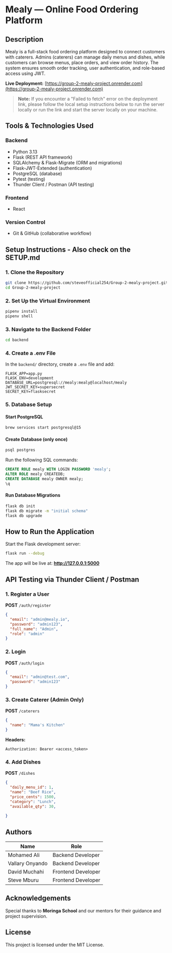 # Mealy — Online Food Ordering Platform

## Description

Mealy is a full-stack food ordering platform designed to connect customers with caterers. Admins (caterers) can manage daily menus and dishes, while customers can browse menus, place orders, and view order history. The system ensures smooth order tracking, user authentication, and role-based access using JWT.

**Live Deployment:** [https://group-2-mealy-project.onrender.com](https://group-2-mealy-project.onrender.com)

> **Note:** If you encounter a "Failed to fetch" error on the deployment link, please follow the local setup instructions below to run the server locally or run the link and start the server locally on your machine.

## Tools & Technologies Used

### Backend
- Python 3.13
- Flask (REST API framework)
- SQLAlchemy & Flask-Migrate (ORM and migrations)
- Flask-JWT-Extended (authentication)
- PostgreSQL (database)
- Pytest (testing)
- Thunder Client / Postman (API testing)

### Frontend
- React

### Version Control
- Git & GitHub (collaborative workflow)

## Setup Instructions - Also check on the SETUP.md

### 1. Clone the Repository
```bash
git clone https://github.com/steveofficial254/Group-2-mealy-project.git
cd Group-2-mealy-project
```

### 2. Set Up the Virtual Environment
```bash
pipenv install
pipenv shell
```

### 3. Navigate to the Backend Folder
```bash
cd backend
```

### 4. Create a .env File
In the `backend/` directory, create a `.env` file and add:

```env
FLASK_APP=app.py
FLASK_ENV=development
DATABASE_URL=postgresql://mealy:mealy@localhost/mealy
JWT_SECRET_KEY=supersecret
SECRET_KEY=flasksecret
```

### 5. Database Setup

#### Start PostgreSQL
```bash
brew services start postgresql@15
```

#### Create Database (only once)
```bash
psql postgres
```

Run the following SQL commands:
```sql
CREATE ROLE mealy WITH LOGIN PASSWORD 'mealy';
ALTER ROLE mealy CREATEDB;
CREATE DATABASE mealy OWNER mealy;
\q
```

#### Run Database Migrations
```bash
flask db init
flask db migrate -m "initial schema"
flask db upgrade
```

## How to Run the Application

Start the Flask development server:
```bash
flask run --debug
```

The app will be live at: **http://127.0.0.1:5000**

## API Testing via Thunder Client / Postman

### 1. Register a User
**POST** `/auth/register`

```json
{
  "email": "admin@mealy.io",
  "password": "admin123",
  "full_name": "Admin",
  "role": "admin"
}
```

### 2. Login
**POST** `/auth/login`

```json
{
  "email": "admin@test.com",
  "password": "admin123"
}
```

### 3. Create Caterer (Admin Only)
**POST** `/caterers`

```json
{
  "name": "Mama's Kitchen"
}
```

**Headers:**
```
Authorization: Bearer <access_token>
```

### 4. Add Dishes
**POST** `/dishes`

```json
{
  "daily_menu_id": 1,
  "name": "Beef Rice",
  "price_cents": 1500,
  "category": "Lunch",
  "available_qty": 30,
  
}
```

## Authors

| Name | Role |
|------|------|
| Mohamed Ali | Backend Developer |
| Vallary Onyando| Backend Developer |
| David Muchahi | Frontend Developer |
| Steve Mburu | Frontend Developer |

## Acknowledgements

Special thanks to **Moringa School** and our mentors for their guidance and project supervision.

## License

This project is licensed under the MIT License.








